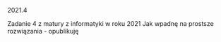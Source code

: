 2021.4

Zadanie 4 z matury z informatyki w roku 2021
Jak wpadnę na prostsze rozwiązania - opublikuję

